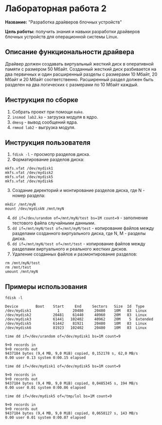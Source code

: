 # Лабораторная работа 2

**Название:** "Разработка драйверов блочных устройств"

**Цель работы:**  получить знания и навыки разработки драйверов блочных устройств для операционной системы Linux. 

## Описание функциональности драйвера

Драйвер должен создавать виртуальный жесткий диск в оперативной памяти с размером 50 Мбайт. Созданный жесткий диск разбивается на два первичных и один расширенный разделы с размерами  10 Мбайт, 20 Мбайт и 20 Мбайт соответственно. Расширенный раздел должен быть разделен на два логических с размерами  по 10 Мбайт каждый.

## Инструкция по сборке

1. Собрать проект при помощи `make`.
2. `insmod lab2.ko` - загрузка модуля в ядро.
3. `dmesg` - вывод сообщений ядра.
4. `rmmod lab2` - выгрузка модуля.

## Инструкция пользователя

1. `fdisk -l` - просмотр разделов диска.
2. Форматирование разделов диска:
```
mkfs.vfat /dev/mydisk1
mkfs.vfat /dev/mydisk2
mkfs.vfat /dev/mydisk5
mkfs.vfat /dev/mydisk6
```
3. Создание директорий и монтирование разделов диска, где N - номер раздела:
```
mkdir /mnt/myN
mount /dev/mydiskN /mnt/myN
```
4. `dd if=/dev/urandom of=/mnt/myN/test bs=1M count=9` - заполнение тестового файла случайными данными.
5. `dd if=/mnt/myN/test of=/mnt/myM/test` - копирование файлов между разделами созданного виртуального диска, где N, M - разделы диска. 
6. `dd if=/mnt/myN/test of=/mnt/test` - копирование файлов между разделами виртуального и реального жестких дисков.
7. Удаление созданных файлов и размонтирование разделов:
```
rm /mnt/myN/test
rm /mnt/test
umount /mnt/myN
```

## Примеры использования

`fdisk -l`

```
Device        Boot    Start     End     Sectors   Size  Id  Type
/dev/mydisk1            1      20480     20480    10M   83  Linux
/dev/mydisk2          20481    61440     40960    20M   83  Linux
/dev/mydisk3          61441   102402     40962    20M    5  Extended
/dev/mydisk5          61442    81921     20480    10M   83  Linux
/dev/mydisk6          81923   102402     20480    10M   83  Linux

```
`time dd if=/dev/urandom of=/dev/mydisk1 bs=1M count=9`

```
9+0 records in
9+0 records out
9437184 bytes (9,4 MB, 9,0 MiB) copied, 0,152178 s, 62,0 MB/s
0.00 user 0.13 system 0:00.15 elapsed
```
`time dd if=/dev/mydisk1 of=/dev/mydisk5 bs=1M count=9`

```
9+0 records in
9+0 records out
9437184 bytes (9,4 MB, 9,0 MiB) copied, 0,0485345 s, 194 MB/s
0.00 user 0.01 system 0:00.06 elapsed
```
`time dd if=/dev/mydisk5 of=/tmp/lol bs=1M count=9`

```
9+0 records in
9+0 records out
9437184 bytes (9,4 MB, 9,0 MiB) copied, 0,0658127 s, 143 MB/s
0.00 user 0.01 system 0:00.07 elapsed
```
